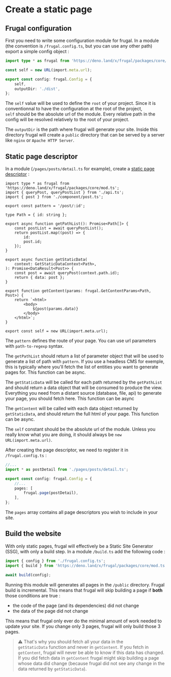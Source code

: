 # Create a static page

## Frugal configuration

First you need to write some configuration module for frugal. In a module (the convention is `/frugal.config.ts`, but you can use any other path) export a simple config object :

```ts
import type * as frugal from 'https://deno.land/x/frugal/packages/core/mod.ts';

const self = new URL(import.meta.url);

export const config: frugal.Config = {
    self,
    outputDir: './dist',
};
```

The `self` value will be used to define the `root` of your project. Since it is conventionnal to have the configuration at the root of the project, `self` should be the absolute url of the module. Every relative path in the config will be resolved relatively to the root of your project.

The `outputDir` is the path where frugal will generate your site. Inside this directory frugal will create a `public` directory that can be served by a server like `nginx` or `Apache HTTP Server`.

## Static page descriptor

In a module (`/pages/posts/detail.ts` for example), create a [static page descriptor](/docs/concepts/page-descriptor) :

```tsx
import type * as frugal from 'https://deno.land/x/frugal/packages/core/mod.ts';
import { queryPost, queryPostList } from './api.ts';
import { post } from './component/post.ts';

export const pattern = '/post/:id';

type Path = { id: string };

export async function getPathList(): Promise<Path[]> {
    const postList = await queryPostList();
    return postList.map((post) => {
        id:
        post.id;
    });
}

export async function getStaticData(
    context: GetStaticDataContext<Path>,
): Promise<DataResult<Post>> {
    const post = await queryPost(context.path.id);
    return { data: post };
}

export function getContent(params: frugal.GetContentParams<Path, Post>) {
    return `<html>
        <body>
            ${post(params.data)}
        </body>
    </html>`;
}

export const self = new URL(import.meta.url);
```

The `pattern` defines the route of your page. You can use url parameters with `path-to-regexp` syntax.

The `getPathList` should return a list of parameter object that will be used to generate a list of path with `pattern`. If you use a headless CMS for exemple, this is typically where you'll fetch the list of entities you want to generate pages for. This function can be async.

The `getStaticData` will be called for each path returned by the `getPathList` and should return a data object that will be consumed to produce the view. Everything you need from a distant source (database, file, api) to generate your page, you should fetch here. This function can be async

The `getContent` will be called with each data object returned by `getStaticData`, and should return the full html of your page. This function can be async.

The `self` constant should be the absolute url of the module. Unless you really know what you are doing, it should always be `new URL(import.meta.url)`.

After creating the page descriptor, we need to register it in `/frugal.config.ts` :

```ts
//...
import * as postDetail from './pages/posts/detail.ts';

export const config: frugal.Config = {
    //...
    pages: [
        frugal.page(postDetail),
    ],
};
```

The `pages` array contains all page descriptors you wish to include in your site.

## Build the website

With only static pages, frugal will effectively be a Static Site Generator (SSG), with only a build step. In a module `/build.ts` add the following code :

```ts
import { config } from './frugal.config.ts';
import { build } from 'https://deno.land/x/frugal/packages/core/mod.ts';

await build(config);
```

Running this module will generates all pages in the `/public` directory. Frugal build is incremental. This means that frugal will skip building a page if **both** those conditions are true :

- the code of the page (and its dependencies) did not change
- the data of the page did not change

This means that frugal only ever do the minimal amount of work needed to update your site. If you change only 3 pages, frugal will only build those 3 pages.

> ⚠️ That's why you should fetch all your data in the `getStaticData` function and never in `getContent`. If you fetch in `getContent`, frugal will never be able to know if this data has changed. If you did fetch data in `getContent` frugal might skip building a page whose data did change (because frugal did not see any change in the data returned by `getStaticData`).
